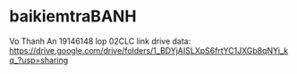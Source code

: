# baikiemtraBANH
Vo Thanh An
19146148
lop 02CLC
link drive data: https://drive.google.com/drive/folders/1_BDYjAISLXpS6frtYC1JXGb8qNYi_kq_?usp=sharing
